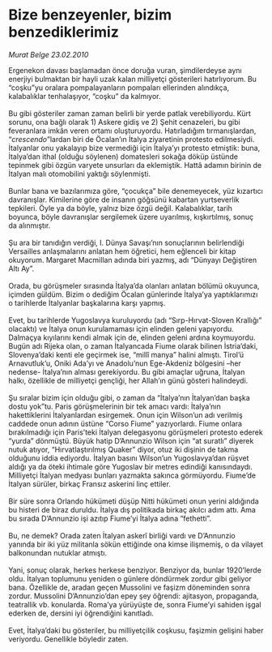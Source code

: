 # Bize benzeyenler, bizim benzediklerimiz

*Murat Belge 23.02.2010*

<div class="taraf_structure_2col_1zq">
<div class="margen_n">



 <p>Ergenekon davası başlamadan önce doruğa vuran, şimdilerdeyse aynı enerjiyi bulmaktan bir hayli uzak kalan milliyetçi gösterileri hatırlıyorum. Bu “coşku”yu oralara pompalayanların pompaları ellerinden alındıkça, kalabalıklar tenhalaşıyor, “coşku” da kalmıyor. <br/><br/>Bu gibi gösteriler zaman zaman belirli bir yerde patlak verebiliyordu. Kürt sorunu, ona bağlı olarak 1) Askere gidiş ve 2) Şehit cenazeleri, bu gibi feveranlara imkân veren ortamı oluşturuyordu. Hatırladığım tırmanışlardan, “<i>crescendo</i>”lardan biri de Öcalan’ın İtalya ziyaretinin protesto edilmesiydi. İtalyanlar onu yakalayıp bize vermediği için İtalya’yı protesto etmiştik: buna, İtalya’dan ithal (olduğu söylenen) domatesleri sokağa döküp üstünde tepinmek gibi özgün varyete unsurları da eklemiştik. Hattâ adamın birinin de İtalyan malı otomobilini yaktığı söylenmişti. <br/><br/>Bunlar bana ve bazılarımıza göre, “çocukça” bile denemeyecek, yüz kızartıcı davranışlar. Kimilerine göre de insanın göğsünü kabartan yurtseverlik tepkileri. Öyle ya da böyle, yalnız bize özgü değil. Kalabalıklar, tarih boyunca, böyle davranışlar sergilemek üzere uyarılmış, kışkırtılmış, sonuç da alınmıştır. <br/><br/>Şu ara bir tanıdığın verdiği, I. Dünya Savaşı’nın sonuçlarının belirlendiği Versailles anlaşmalarını anlatan hem öğretici, hem eğlenceli bir kitap okuyorum. Margaret Macmillan adında biri yazmış, adı “Dünyayı Değiştiren Altı Ay”. <br/><br/>Orada, bu görüşmeler sırasında İtalya’da olanları anlatan bölümü okuyunca, içimden güldüm. Bizim o dediğim Öcalan günlerinde İtalya’ya yaptıklarımızı o tarihlerde İtalyanlar başkalarına karşı yapmış. <br/><br/>Evet, bu tarihlerde Yugoslavya kuruluyordu (adı “Sırp-Hırvat-Sloven Krallığı” olacaktı) ve İtalya onun kurulamaması için elinden geleni yapıyordu. Dalmaçya kıyılarını kendi almak için de, elinden geleni ardına koymuyordu. Bugün adı Rijeka olan, o zaman İtalyancada Fiume olarak bilinen İstria’daki, Slovenya’daki kenti ele geçirmek ise, “millî manya” halini almıştı. Tirol’ü Arnavutluk’u, Oniki Ada’yı ve Anadolu’nun Ege-Akdeniz bölgesini –her nedense- İtalya’nın alması gerekiyordu. Bu gibi amaçlar uğruna, İtalyan halkı, özellikle de milliyetçi gençliği, her Allah’ın günü gösteri halindeydi. <br/><br/>Şu sıralar bizim için olduğu gibi, o zaman da “İtalya’nın İtalyan’dan başka dostu yok”tu. Paris görüşmelerinin bir tek amacı vardı: İtalya’nın hakettiklerini İtalyanlardan esirgemek. Onun için Wilson’un adı verilmiş caddede onun adının üstüne “Corso Fiume” yazıyorlardı. Fiume onlara bırakılmadığı için Paris’teki İtalyan delegasyonu görüşmeleri protesto ederek “yurda” dönmüştü. Büyük hatip D’Annunzio Wilson için “at suratlı” diyerek nutuk atıyor, “Hırvatlaştırılmış Quaker” diyor, otuz iki dişinin de takma olduğunu iddia ediyordu. İtalyan basını Wilson’un Yugoslavya’dan rüşvet aldığı ya da öteki ihtimale göre Yugoslav bir metres edindiği kanısındaydı. Milliyetçi İtalyan medyası bunları yazmakta sakınca görmüyordu. Fiume’de İtalyan sürüler, birkaç Fransız askerini linç ettiler. <br/><br/>Bir süre sonra Orlando hükümeti düşüp Nitti hükümeti onun yerini aldığında bu histeri de biraz duruldu. İtalya dış politikada birkaç akılcı adım attı. Ama bu sırada D’Annunzio işi azıtıp Fiume’yi İtalya adına “fethetti”. <br/><br/>Bu, ne demek? Orada zaten İtalyan askerî birliği vardı ve D’Annunzio yanında bir iki yüz militanla sökün ettiğinde ona kimse ilişmemiş, o da vilayet balkonundan nutuklar atmıştı. <br/><br/>Yani, sonuç olarak, herkes herkese benziyor. Benziyor da, bunlar 1920’lerde oldu. İtalyan toplumunu yeniden o günlere döndürmek zordur gibi geliyor bana. Özellikle de, aradan geçen Mussolini ve faşizm döneminden sonra zordur. Mussolini D’Annunzio’dan epey şey öğrendi: ajitasyon, propaganda, teatrallik vb. konularda. Roma’ya yürüyüşte de, sonra Fiume’yi sahiden işgal ederken de, dersini iyi öğrendiğini kanıtladı. <br/><br/>Evet, İtalya’daki bu gösteriler, bu milliyetçilik coşkusu, faşizmin gelişini haber veriyordu. Genellikle böyledir zaten.</p>
<br/>
<br/>
<br/>



<br/>


<div id="taraf_not">
</div>

</div>


</div>
